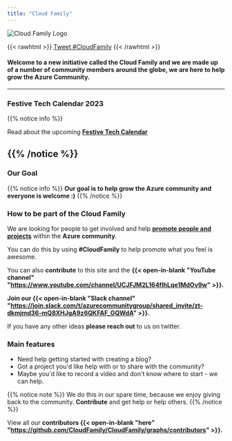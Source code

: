 ```yaml
---
title: "Cloud Family"
---
```



![Cloud Family Logo](/images/CloudFamilyLogonewsmaller.png)

{{< rawhtml >}}
<a href="https://twitter.com/intent/tweet?button_hashtag=CloudFamily&ref_src=twsrc%5Etfw" class="twitter-hashtag-button" data-size="large" data-show-count="false">Tweet #CloudFamily</a><script async src="https://platform.twitter.com/widgets.js" charset="utf-8"></script>
{{< /rawhtml >}}

#### Welcome to a new initiative called the **Cloud Family** and we are made up of a number of community members around the globe, we are here to help grow the **Azure Community**.



---
### Festive Tech Calendar 2023

{{% notice info %}}

Read about the upcoming **[Festive Tech Calendar](/festivetechcalendar/)**

{{% /notice %}}
---
### Our Goal



{{% notice info %}}
**Our goal is to help grow the Azure community and everyone is welcome :)**
{{% /notice %}}

### How to be part of the Cloud Family

We are looking for people to get involved and help **[promote people and projects](/cloud_family/)** within the **Azure community**.

You can do this by using **#CloudFamily** to help promote what you feel is awesome.

You can also **contribute** to this site and the **{{< open-in-blank "YouTube channel" "https://www.youtube.com/channel/UCJFJM2L164fIhLqe1MdOv9w" >}}.**

**Join our {{< open-in-blank "Slack channel" "https://join.slack.com/t/azurecommunitygroup/shared_invite/zt-dkmjmd36-mQ8XHJgA9z6QKFAF_GQWdA" >}}.**

If you have any other ideas **please reach out** to us on twitter.

### Main features

* Need help getting started with creating a blog?
* Got a project you'd like help with or to share with the community?
* Maybe you'd like to record a video and don't know where to start - we can help.


{{% notice note %}}
We do this in our spare time, because we enjoy giving back to the community. **Contribute** and get help or help others.
{{% /notice %}}

View all our **contributors {{< open-in-blank "here" "https://github.com/CloudFamily/CloudFamily/graphs/contributors" >}}.**	


